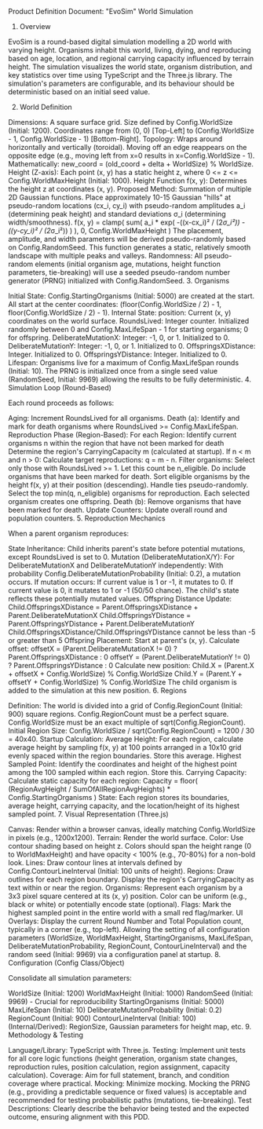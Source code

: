 Product Definition Document: "EvoSim" World Simulation
1. Overview

EvoSim is a round-based digital simulation modelling a 2D world with varying height. Organisms inhabit this world, living, dying, and reproducing based on age, location, and regional carrying capacity influenced by terrain height. The simulation visualizes the world state, organism distribution, and key statistics over time using TypeScript and the Three.js library. The simulation's parameters are configurable, and its behaviour should be deterministic based on an initial seed value.

2. World Definition

Dimensions: A square surface grid.
Size defined by Config.WorldSize (Initial: 1200). Coordinates range from (0, 0) [Top-Left] to (Config.WorldSize - 1, Config.WorldSize - 1) [Bottom-Right].
Topology: Wraps around horizontally and vertically (toroidal). Moving off an edge reappears on the opposite edge (e.g., moving left from x=0 results in x=Config.WorldSize - 1). Mathematically: new_coord = (old_coord + delta + WorldSize) % WorldSize.
Height (Z-axis): Each point (x, y) has a static height z, where 0 <= z <= Config.WorldMaxHeight (Initial: 1000).
Height Function f(x, y):
Determines the height z at coordinates (x, y).
Proposed Method: Summation of multiple 2D Gaussian functions. Place approximately 10-15 Gaussian "hills" at pseudo-random locations (cx_i, cy_i) with pseudo-random amplitudes a_i (determining peak height) and standard deviations σ_i (determining width/smoothness).
f(x, y) = clamp( sum( a_i * exp( -((x-cx_i)² / (2*σ_i²)) - ((y-cy_i)² / (2*σ_i²)) ) ), 0, Config.WorldMaxHeight )
The placement, amplitude, and width parameters will be derived pseudo-randomly based on Config.RandomSeed.
This function generates a static, relatively smooth landscape with multiple peaks and valleys.
Randomness: All pseudo-random elements (initial organism age, mutations, height function parameters, tie-breaking) will use a seeded pseudo-random number generator (PRNG) initialized with Config.RandomSeed.
3. Organisms

Initial State:
Config.StartingOrganisms (Initial: 5000) are created at the start.
All start at the center coordinates: (floor(Config.WorldSize / 2) - 1, floor(Config.WorldSize / 2) - 1).
Internal State:
position: Current (x, y) coordinates on the world surface.
RoundsLived: Integer counter. Initialized randomly between 0 and Config.MaxLifeSpan - 1 for starting organisms; 0 for offspring.
DeliberateMutationX: Integer: -1, 0, or 1. Initialized to 0.
DeliberateMutationY: Integer: -1, 0, or 1. Initialized to 0.
OffspringsXDistance: Integer. Initialized to 0.
OffspringsYDistance: Integer. Initialized to 0.
Lifespan: Organisms live for a maximum of Config.MaxLifeSpan rounds (Initial: 10).
The PRNG is initialized once from a single seed value (RandomSeed, Initial: 9969) allowing the results to be fully deterministic.
4. Simulation Loop (Round-Based)

Each round proceeds as follows:

Aging: Increment RoundsLived for all organisms.
Death (a): Identify and mark for death organisms where RoundsLived >= Config.MaxLifeSpan.
Reproduction Phase (Region-Based):
For each Region:
Identify current organisms n within the region that have not been marked for death
Determine the region's CarryingCapacity m (calculated at startup).
If n < m and n > 0:
Calculate target reproductions: q = m - n.
Filter organisms: Select only those with RoundsLived >= 1. Let this count be n_eligible. Do include organisms that have been marked for death.
Sort eligible organisms by the height f(x, y) at their position (descending). Handle ties pseudo-randomly.
Select the top min(q, n_eligible) organisms for reproduction.
Each selected organism creates one offspring.
Death (b): Remove organisms that have been marked for death.
Update Counters: Update overall round and population counters.
5. Reproduction Mechanics

When a parent organism reproduces:

State Inheritance: Child inherits parent's state before potential mutations, except RoundsLived is set to 0.
Mutation (DeliberateMutationX/Y):
For DeliberateMutationX and DeliberateMutationY independently:
With probability Config.DeliberateMutationProbability (Initial: 0.2), a mutation occurs.
If mutation occurs:
If current value is 1 or -1, it mutates to 0.
If current value is 0, it mutates to 1 or -1 (50/50 chance).
The child's state reflects these potentially mutated values.
Offspring Distance Update:
Child.OffspringsXDistance = Parent.OffspringsXDistance + Parent.DeliberateMutationX
Child.OffspringsYDistance = Parent.OffspringsYDistance + Parent.DeliberateMutationY
Child.OffspringsXDistance/Child.OffspringsYDistance cannot be less than -5 or greater than 5
Offspring Placement:
Start at parent's (x, y).
Calculate offset:
offsetX = (Parent.DeliberateMutationX != 0) ? Parent.OffspringsXDistance : 0
offsetY = (Parent.DeliberateMutationY != 0) ? Parent.OffspringsYDistance : 0
Calculate new position:
Child.X = (Parent.X + offsetX + Config.WorldSize) % Config.WorldSize
Child.Y = (Parent.Y + offsetY + Config.WorldSize) % Config.WorldSize
The child organism is added to the simulation at this new position.
6. Regions

Definition: The world is divided into a grid of Config.RegionCount (Initial: 900) square regions. Config.RegionCount must be a perfect square. Config.WorldSize must be an exact multiple of sqrt(Config.RegionCount).
Initial Region Size: Config.WorldSize / sqrt(Config.RegionCount) = 1200 / 30 = 40x40.
Startup Calculation:
Average Height: For each region, calculate average height by sampling f(x, y) at 100 points arranged in a 10x10 grid evenly spaced within the region boundaries. Store this average.
Highest Sampled Point: Identify the coordinates and height of the highest point among the 100 sampled within each region. Store this.
Carrying Capacity: Calculate static capacity for each region: Capacity = floor( (RegionAvgHeight / SumOfAllRegionAvgHeights) * Config.StartingOrganisms )
State: Each region stores its boundaries, average height, carrying capacity, and the location/height of its highest sampled point.
7. Visual Representation (Three.js)

Canvas: Render within a browser canvas, ideally matching Config.WorldSize in pixels (e.g., 1200x1200).
Terrain: Render the world surface.
Color: Use contour shading based on height z. Colors should span the height range (0 to WorldMaxHeight) and have opacity < 100% (e.g., 70-80%) for a non-bold look.
Lines: Draw contour lines at intervals defined by Config.ContourLineInterval (Initial: 100 units of height).
Regions: Draw outlines for each region boundary. Display the region's CarryingCapacity as text within or near the region.
Organisms: Represent each organism by a 3x3 pixel square centered at its (x, y) position. Color can be uniform (e.g., black or white) or potentially encode state (optional).
Flags:
Mark the highest sampled point in the entire world with a small red flag/marker.
UI Overlays: Display the current Round Number and Total Population count, typically in a corner (e.g., top-left).
Allowing the setting of all configuration parameters (WorldSize, WorldMaxHeight, StartingOrganisms, MaxLifeSpan, DeliberateMutationProbability, RegionCount, ContourLineInterval) and the random seed (Initial: 9969) via a configuration panel at startup.
8. Configuration (Config Class/Object)

Consolidate all simulation parameters:

WorldSize (Initial: 1200)
WorldMaxHeight (Initial: 1000)
RandomSeed (Initial: 9969) - Crucial for reproducibility
StartingOrganisms (Initial: 5000)
MaxLifeSpan (Initial: 10)
DeliberateMutationProbability (Initial: 0.2)
RegionCount (Initial: 900)
ContourLineInterval (Initial: 100)
(Internal/Derived): RegionSize, Gaussian parameters for height map, etc.
9. Methodology & Testing

Language/Library: TypeScript with Three.js.
Testing: Implement unit tests for all core logic functions (height generation, organism state changes, reproduction rules, position calculation, region assignment, capacity calculation).
Coverage: Aim for full statement, branch, and condition coverage where practical.
Mocking: Minimize mocking. Mocking the PRNG (e.g., providing a predictable sequence or fixed values) is acceptable and recommended for testing probabilistic paths (mutations, tie-breaking).
Test Descriptions: Clearly describe the behavior being tested and the expected outcome, ensuring alignment with this PDD.
